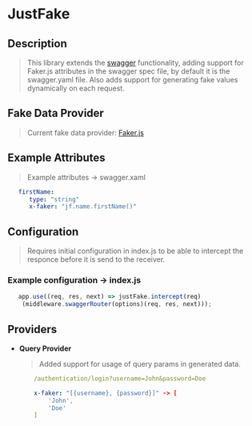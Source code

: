# JustFake

## Description

 >This library extends the [swagger](https://swagger.io/) functionality, adding
 support for Faker.js attributes in the swagger spec file,
 by default it is the swagger.yaml file.
 Also adds support for generating fake values dynamically
 on each request.

## Fake Data Provider

>Current fake data provider:
    [Faker.js](https://github.com/Marak/faker.js/wiki)

## Example Attributes

>Example attributes -> swagger.xaml
```yaml
   firstName:
      type: "string"
      x-faker: "jf.name.firstName()"
```

## Configuration

>Requires initial configuration in index.js to be able
to intercept the responce before it is send to the receiver.
 
### Example configuration -> index.js

```javascript
   app.use((req, res, next) => justFake.intercept(req)
    (middleware.swaggerRouter(options)(req, res, next)));
```
 
## Providers

* **Query Provider**
    > Added support for usage of query params in generated data. 
    
    ```yaml
        /authentication/login?username=John&password=Doe

        x-faker: "[{username}, {password}]" -> [
            'John',
            'Doe'
        ]
    ```
 